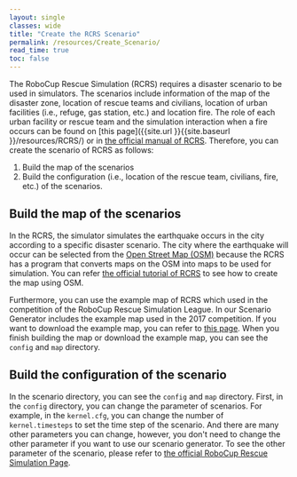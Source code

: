 ```yaml
---
layout: single
classes: wide
title: "Create the RCRS Scenario"
permalink: /resources/Create_Scenario/
read_time: true
toc: false
---
```

The RoboCup Rescue Simulation (RCRS) requires a disaster scenario to be used in simulators. The scenarios include information of the map of the disaster zone, location of rescue teams and civilians, location of urban facilities (i.e., refuge, gas station, etc.) and location fire. The role of each urban facility or rescue team and the simulation interaction when a fire occurs can be found on [this page]({{site.url }}{{site.baseurl }}/resources/RCRS/) or in [the official manual of RCRS](https://roborescue.sourceforge.io/docs/rcrs-manual.pdf). Therefore, you can create the scenario of RCRS as follows:
 1. Build the map of the scenarios
 2. Build the configuration (i.e., location of the rescue team, civilians, fire, etc.) of the scenarios.  



## Build the map of the scenarios
In the RCRS, the simulator simulates the earthquake occurs in the city according to a specific disaster scenario. The city where the earthquake will occur can be selected from the [Open Street Map (OSM)](https://www.openstreetmap.org) because the RCRS has a program that converts maps on the OSM into maps to be used for simulation. You can refer [the official tutorial of RCRS](https://roborescue.sourceforge.io/docs/map_creation-tutorial.pdf) to see how to create the map using OSM.

Furthermore, you can use the example map of RCRS which used in the competition of the RoboCup Rescue Simulation League. In our Scenario Generator includes the example map used in the 2017 competition. If you want to download the example map, you can refer to [this page](https://github.com/roborescue/rcrs-server/tree/master/maps/gml). When you finish building the map or download the example map, you can see the `config` and `map` directory.


## Build the configuration of the scenario
In the scenario directory, you can see the `config` and `map` directory. First, in the `config` directory, you can change the parameter of scenarios. For example, in the `kernel.cfg`, you can change the number of `kernel.timesteps` to set the time step of the scenario. And there are many other parameters you can change, however, you don't need to change the other parameter if you want to use our scenario generator. To see the other parameter of the scenario, please refer to [the official RoboCup Rescue Simulation Page](https://rescuesim.robocup.org/).

